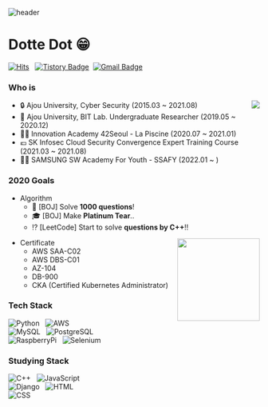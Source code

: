 ![header](https://capsule-render.vercel.app/api?type=transparent&color=auto&height=300&section=header&text=Onboarding&fontSize=100)


# Dotte Dot 😁
[![Hits](https://hits.seeyoufarm.com/api/count/incr/badge.svg?url=https%3A%2F%2Fgithub.com%2Fhaesoo9410&count_bg=%23EB8B10&title_bg=%23684327&icon=&icon_color=%23E7E7E7&title=VISIT&edge_flat=false)](https://github.com/tjdwlslrj) &nbsp;
[![Tistory Badge](https://img.shields.io/badge/Tech%20Blog-01A9DB?style=flat&logo=DPD&logoColor=white)](https://mr-dot.tistory.com/)&nbsp;
[![Gmail Badge](https://img.shields.io/badge/Gmail-D14836?style=flat&logo=Gmail&logoColor=white)](mailto:tjdwlslrj@gmail.com)


### Who is

<img align='right' src="http://mazassumnida.wtf/api/v2/generate_badge?boj=tjdwlslrj">

- 🔒 Ajou University, Cyber Security (2015.03 ~ 2021.08)
- 🏤 Ajou University, BIT Lab. Undergraduate Researcher (2019.05 ~ 2020.12)  
- 🐱‍💻 Innovation Academy 42Seoul - La Piscine (2020.07 ~ 2021.01)
- 💶 SK Infosec Cloud Security Convergence Expert Training Course (2021.03 ~ 2021.08)
- 🐱‍🏍 SAMSUNG SW Academy For Youth - SSAFY (2022.01 ~ )


### 2020 Goals


- Algorithm
  - 💯 [BOJ] Solve **1000 questions**!  
  - 🎓 [BOJ] Make **Platinum Tear**..
  - ⁉ [LeetCode] Start to solve **questions by C++**!!

<img align='right' src="https://github-readme-stats.vercel.app/api?username=tjdwlslrj" height="165">

- Certificate
  - AWS SAA-C02  
  - AWS DBS-C01  
  - AZ-104  
  - DB-900  
  - CKA (Certified Kubernetes Administrator)  


### Tech Stack

![Python](https://img.shields.io/badge/Python-3766AB?style=flat-square&logo=Python&logoColor=white) &nbsp;
![AWS](https://img.shields.io/badge/AWS-232F3E?style=flat-square&logo=amazonaws&logoColor=white)  
![MySQL](https://img.shields.io/badge/MySQL-4479A1?style=flat-square&logo=MySQL&logoColor=white) &nbsp;
![PostgreSQL](https://img.shields.io/badge/PostgreSQL-4169E1?style=flat-square&logo=postgreSQL&logoColor=white)  
![RaspberryPi](https://img.shields.io/badge/RaspberryPi-A22846?style=flat-square&logo=RaspberryPi&logoColor=white) &nbsp;
![Selenium](https://img.shields.io/badge/Selenium-43B02A?style=flat-square&logo=Selenium&logoColor=white)  


### Studying Stack

![C++](https://img.shields.io/badge/C++-3766AB?style=flat-square&logo=c%2B%2B&logoColor=white) &nbsp;
![JavaScript](https://img.shields.io/badge/JavaScript-F7DF1E?style=flat-square&logo=javascript&logoColor=white)  
![Django](https://img.shields.io/badge/Django-092E20?style=flat-square&logo=django&logoColor=white) &nbsp;
![HTML](https://img.shields.io/badge/HTML-E34F26?style=flat-square&logo=HTML5&logoColor=white)  
![CSS](https://img.shields.io/badge/CSS-1572B6?style=flat-square&logo=CSS3&logoColor=white)

